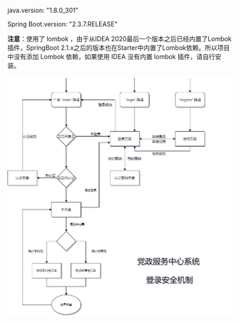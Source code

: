 java.version:  "1.8.0_301"

Spring Boot.version: "2.3.7.RELEASE"



**注意**：使用了 lombok ，由于从IDEA 2020最后一个版本之后已经内置了Lombok插件，SpringBoot 2.1.x之后的版本也在Starter中内置了Lombok依赖。所以项目中没有添加 Lombok 依赖，如果使用 IDEA 没有内置 lombok 插件，请自行安装。

![avatar](https://github.com/JasperZhan/web-login/blob/main/src/main/resources/static/img/session.png)
